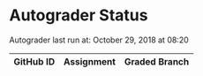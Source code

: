 # Autograder Status
Autograder last run at: October 29, 2018 at 08:20

| GitHub ID | Assignment | Graded Branch |
|-----------|------------|---------------|
